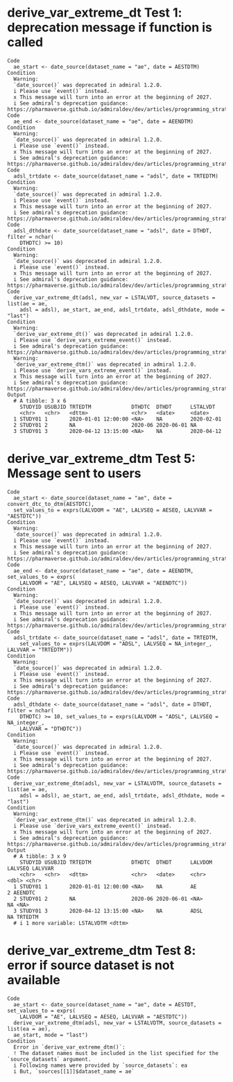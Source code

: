 # derive_var_extreme_dt Test 1: deprecation message if function is called

    Code
      ae_start <- date_source(dataset_name = "ae", date = AESTDTM)
    Condition
      Warning:
      `date_source()` was deprecated in admiral 1.2.0.
      i Please use `event()` instead.
      x This message will turn into an error at the beginning of 2027.
      i See admiral's deprecation guidance: https://pharmaverse.github.io/admiraldev/dev/articles/programming_strategy.html#deprecation
    Code
      ae_end <- date_source(dataset_name = "ae", date = AEENDTM)
    Condition
      Warning:
      `date_source()` was deprecated in admiral 1.2.0.
      i Please use `event()` instead.
      x This message will turn into an error at the beginning of 2027.
      i See admiral's deprecation guidance: https://pharmaverse.github.io/admiraldev/dev/articles/programming_strategy.html#deprecation
    Code
      adsl_trtdate <- date_source(dataset_name = "adsl", date = TRTEDTM)
    Condition
      Warning:
      `date_source()` was deprecated in admiral 1.2.0.
      i Please use `event()` instead.
      x This message will turn into an error at the beginning of 2027.
      i See admiral's deprecation guidance: https://pharmaverse.github.io/admiraldev/dev/articles/programming_strategy.html#deprecation
    Code
      adsl_dthdate <- date_source(dataset_name = "adsl", date = DTHDT, filter = nchar(
        DTHDTC) >= 10)
    Condition
      Warning:
      `date_source()` was deprecated in admiral 1.2.0.
      i Please use `event()` instead.
      x This message will turn into an error at the beginning of 2027.
      i See admiral's deprecation guidance: https://pharmaverse.github.io/admiraldev/dev/articles/programming_strategy.html#deprecation
    Code
      derive_var_extreme_dt(adsl, new_var = LSTALVDT, source_datasets = list(ae = ae,
        adsl = adsl), ae_start, ae_end, adsl_trtdate, adsl_dthdate, mode = "last")
    Condition
      Warning:
      `derive_var_extreme_dt()` was deprecated in admiral 1.2.0.
      i Please use `derive_vars_extreme_event()` instead.
      i See admiral's deprecation guidance: https://pharmaverse.github.io/admiraldev/dev/articles/programming_strategy.html#deprecation
      Warning:
      `derive_var_extreme_dtm()` was deprecated in admiral 1.2.0.
      i Please use `derive_vars_extreme_event()` instead.
      x This message will turn into an error at the beginning of 2027.
      i See admiral's deprecation guidance: https://pharmaverse.github.io/admiraldev/dev/articles/programming_strategy.html#deprecation
    Output
      # A tibble: 3 x 6
        STUDYID USUBJID TRTEDTM             DTHDTC  DTHDT      LSTALVDT  
        <chr>   <chr>   <dttm>              <chr>   <date>     <date>    
      1 STUDY01 1       2020-01-01 12:00:00 <NA>    NA         2020-02-01
      2 STUDY01 2       NA                  2020-06 2020-06-01 NA        
      3 STUDY01 3       2020-04-12 13:15:00 <NA>    NA         2020-04-12

# derive_var_extreme_dtm Test 5: Message sent to users

    Code
      ae_start <- date_source(dataset_name = "ae", date = convert_dtc_to_dtm(AESTDTC),
      set_values_to = exprs(LALVDOM = "AE", LALVSEQ = AESEQ, LALVVAR = "AESTDTC"))
    Condition
      Warning:
      `date_source()` was deprecated in admiral 1.2.0.
      i Please use `event()` instead.
      x This message will turn into an error at the beginning of 2027.
      i See admiral's deprecation guidance: https://pharmaverse.github.io/admiraldev/dev/articles/programming_strategy.html#deprecation
    Code
      ae_end <- date_source(dataset_name = "ae", date = AEENDTM, set_values_to = exprs(
        LALVDOM = "AE", LALVSEQ = AESEQ, LALVVAR = "AEENDTC"))
    Condition
      Warning:
      `date_source()` was deprecated in admiral 1.2.0.
      i Please use `event()` instead.
      x This message will turn into an error at the beginning of 2027.
      i See admiral's deprecation guidance: https://pharmaverse.github.io/admiraldev/dev/articles/programming_strategy.html#deprecation
    Code
      adsl_trtdate <- date_source(dataset_name = "adsl", date = TRTEDTM,
        set_values_to = exprs(LALVDOM = "ADSL", LALVSEQ = NA_integer_, LALVVAR = "TRTEDTM"))
    Condition
      Warning:
      `date_source()` was deprecated in admiral 1.2.0.
      i Please use `event()` instead.
      x This message will turn into an error at the beginning of 2027.
      i See admiral's deprecation guidance: https://pharmaverse.github.io/admiraldev/dev/articles/programming_strategy.html#deprecation
    Code
      adsl_dthdate <- date_source(dataset_name = "adsl", date = DTHDT, filter = nchar(
        DTHDTC) >= 10, set_values_to = exprs(LALVDOM = "ADSL", LALVSEQ = NA_integer_,
        LALVVAR = "DTHDTC"))
    Condition
      Warning:
      `date_source()` was deprecated in admiral 1.2.0.
      i Please use `event()` instead.
      x This message will turn into an error at the beginning of 2027.
      i See admiral's deprecation guidance: https://pharmaverse.github.io/admiraldev/dev/articles/programming_strategy.html#deprecation
    Code
      derive_var_extreme_dtm(adsl, new_var = LSTALVDTM, source_datasets = list(ae = ae,
        adsl = adsl), ae_start, ae_end, adsl_trtdate, adsl_dthdate, mode = "last")
    Condition
      Warning:
      `derive_var_extreme_dtm()` was deprecated in admiral 1.2.0.
      i Please use `derive_vars_extreme_event()` instead.
      x This message will turn into an error at the beginning of 2027.
      i See admiral's deprecation guidance: https://pharmaverse.github.io/admiraldev/dev/articles/programming_strategy.html#deprecation
    Output
      # A tibble: 3 x 9
        STUDYID USUBJID TRTEDTM             DTHDTC  DTHDT      LALVDOM LALVSEQ LALVVAR
        <chr>   <chr>   <dttm>              <chr>   <date>     <chr>     <dbl> <chr>  
      1 STUDY01 1       2020-01-01 12:00:00 <NA>    NA         AE            2 AEENDTC
      2 STUDY01 2       NA                  2020-06 2020-06-01 <NA>         NA <NA>   
      3 STUDY01 3       2020-04-12 13:15:00 <NA>    NA         ADSL         NA TRTEDTM
      # i 1 more variable: LSTALVDTM <dttm>

# derive_var_extreme_dtm Test 8: error if source dataset is not available

    Code
      ae_start <- date_source(dataset_name = "ae", date = AESTDT, set_values_to = exprs(
        LALVDOM = "AE", LALVSEQ = AESEQ, LALVVAR = "AESTDTC"))
      derive_var_extreme_dtm(adsl, new_var = LSTALVDTM, source_datasets = list(ea = ae),
      ae_start, mode = "last")
    Condition
      Error in `derive_var_extreme_dtm()`:
      ! The dataset names must be included in the list specified for the `source_datasets` argument.
      i Following names were provided by `source_datasets`: ea
      i But, `sources[[1]]$dataset_name = ae`

